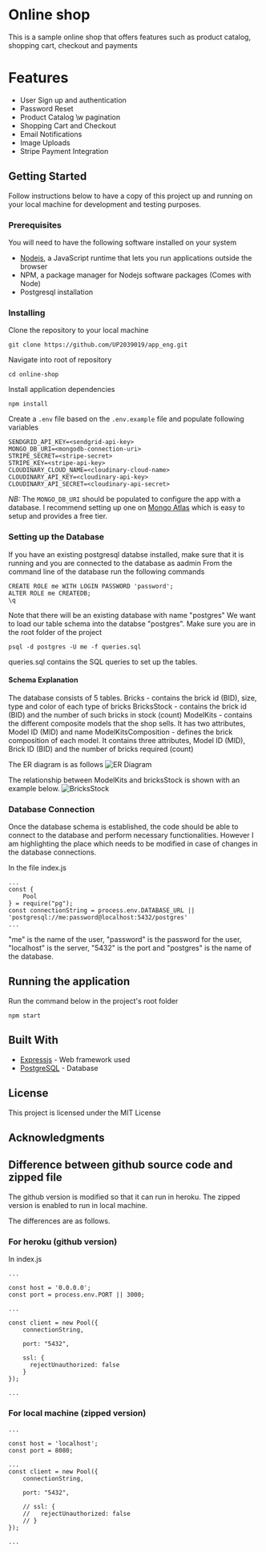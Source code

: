 # Online shop
This is a sample online shop that offers features such as product catalog, shopping cart, checkout and payments

# Features
- User Sign up and authentication
- Password Reset
- Product Catalog \w pagination
- Shopping Cart and Checkout
- Email Notifications
- Image Uploads
- Stripe Payment Integration

## Getting Started

Follow instructions below to have a copy of this project up and running on your local machine for development and testing purposes. 

### Prerequisites

You will need to have the following software installed on your system

- [Nodejs](https://nodejs.org/en/download/), a JavaScript runtime that lets you run applications outside the browser
- NPM, a package manager for Nodejs software packages (Comes with Node)
- Postgresql installation 



### Installing

Clone the repository to your local machine

```
git clone https://github.com/UP2039019/app_eng.git
```

Navigate into root of repository

```
cd online-shop
```

Install application dependencies

```
npm install
```

Create a `.env` file based on the `.env.example` file and populate following variables

```
SENDGRID_API_KEY=<sendgrid-api-key>
MONGO_DB_URI=<mongodb-connection-uri>
STRIPE_SECRET=<stripe-secret>
STRIPE_KEY=<stripe-api-key>
CLOUDINARY_CLOUD_NAME=<cloudinary-cloud-name>
CLOUDINARY_API_KEY=<cloudinary-api-key>
CLOUDINARY_API_SECRET=<cloudinary-api-secret>
```

*NB:* The `MONGO_DB_URI` should be populated to configure the app with a database. I recommend setting up one on [Mongo Atlas](https://www.mongodb.com/cloud/atlas) which is easy to setup and provides a free tier.

### Setting up the Database

If you have an existing postgresql databse installed, make sure that it is running and you are connected to the database as aadmin
From the command line of the database run the following commands
```
CREATE ROLE me WITH LOGIN PASSWORD 'password';
ALTER ROLE me CREATEDB;
\q
```

Note that there will be an existing database with name "postgres"
We want to load our table schema into the databse "postgres".
Make sure you are in the root folder of the project
```
psql -d postgres -U me -f queries.sql
```
queries.sql contains the SQL queries to set up the tables.

#### Schema Explanation

The database consists of 5 tables.
Bricks - contains the brick id (BID), size, type and color of each type of bricks
BricksStock - contains the brick id (BID) and the number of such bricks in stock (count)
ModelKits - contains the different composite models that the shop sells. It has two attributes, Model ID (MID) and name
ModelKitsComposition - defines the brick composition of each model. It contains three attributes, Model ID (MID), Brick ID (BID) and the number of bricks required (count)

The ER diagram is as follows
![ER Diagram](public/static/ERDiagram.png)

The relationship between ModelKits and bricksStock is shown with an example below.
![BricksStock](public/static/ModelKits.png)

### Database Connection
Once the database schema is established, the code should be able to connect to the database and perform necessary functionalities.
However I am highlighting the place which needs to be modified in case of changes in the database connections.

In the file index.js

```
...
const {
    Pool
} = require("pg");
const connectionString = process.env.DATABASE_URL || 'postgresql://me:password@localhost:5432/postgres'
...
```

"me" is the name of the user, "password" is the password for the user, "localhost" is the server, "5432" is the port and "postgres" is the name of the database.




## Running the application

Run the command below in the project's root folder
```
npm start
```

## Built With

* [Expressjs](https://expressjs.com/) - Web framework used
* [PostgreSQL](https://www.postgresql.org/) - Database

## License

This project is licensed under the MIT License

## Acknowledgments

## Difference between github source code and zipped file

The github version is modified so that it can run in heroku.
The zipped version is enabled to run in local machine.

The differences are as follows.

### For heroku (github version)

In index.js

```
...

const host = '0.0.0.0';
const port = process.env.PORT || 3000;

...

const client = new Pool({
    connectionString,

    port: "5432",

    ssl: {
      rejectUnauthorized: false
    }
});

...

```

### For local machine (zipped version)

```
...

const host = 'localhost';
const port = 8080;

...
const client = new Pool({
    connectionString,

    port: "5432",

    // ssl: {
    //   rejectUnauthorized: false
    // }
});

...

```

